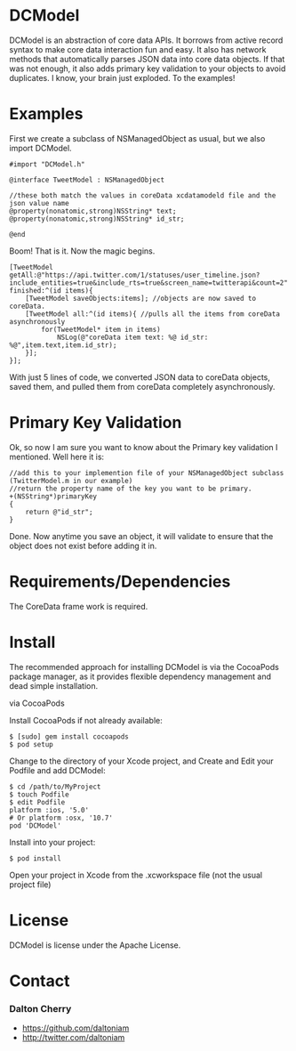 # DCModel #

DCModel is an abstraction of core data APIs. It borrows from active record syntax to make core data interaction fun and easy. It also has network methods that automatically parses JSON data into core data objects. If that was not enough, it also adds primary key validation to your objects to avoid duplicates. I know, your brain just exploded. To the examples!

# Examples #
First we create a subclass of NSManagedObject as usual, but we also import DCModel.

	#import "DCModel.h"

	@interface TweetModel : NSManagedObject

	//these both match the values in coreData xcdatamodeld file and the json value name
	@property(nonatomic,strong)NSString* text; 
	@property(nonatomic,strong)NSString* id_str;

	@end

Boom! That is it. Now the magic begins.

	[TweetModel getAll:@"https://api.twitter.com/1/statuses/user_timeline.json?include_entities=true&include_rts=true&screen_name=twitterapi&count=2" finished:^(id items){
	    [TweetModel saveObjects:items]; //objects are now saved to coreData.
	    [TweetModel all:^(id items){ //pulls all the items from coreData asynchronously 
	        for(TweetModel* item in items)
	            NSLog(@"coreData item text: %@ id_str: %@",item.text,item.id_str);
	    }];
	}];

With just 5 lines of code, we converted JSON data to coreData objects, saved them, and pulled them from coreData completely asynchronously.
	
# Primary Key Validation #

Ok, so now I am sure you want to know about the Primary key validation I mentioned. Well here it is:
	
	//add this to your implemention file of your NSManagedObject subclass (TwitterModel.m in our example)
	//return the property name of the key you want to be primary.
	+(NSString*)primaryKey
	{
	    return @"id_str";
	}
Done. Now anytime you save an object, it will validate to ensure that the object does not exist before adding it in. 

# Requirements/Dependencies  #

The CoreData frame work is required.

# Install #

The recommended approach for installing DCModel is via the CocoaPods package manager, as it provides flexible dependency management and dead simple installation.

via CocoaPods

Install CocoaPods if not already available:

	$ [sudo] gem install cocoapods
	$ pod setup
Change to the directory of your Xcode project, and Create and Edit your Podfile and add DCModel:

	$ cd /path/to/MyProject
	$ touch Podfile
	$ edit Podfile
	platform :ios, '5.0' 
	# Or platform :osx, '10.7'
	pod 'DCModel'

Install into your project:

	$ pod install
	
Open your project in Xcode from the .xcworkspace file (not the usual project file)

# License #

DCModel is license under the Apache License.

# Contact #

### Dalton Cherry ###
* https://github.com/daltoniam
* http://twitter.com/daltoniam